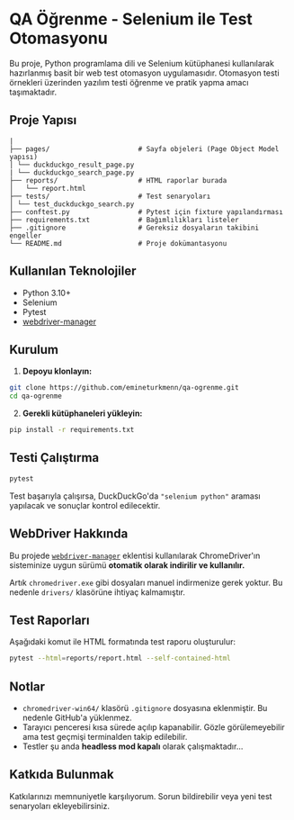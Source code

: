 # QA Öğrenme - Selenium ile Test Otomasyonu

Bu proje, Python programlama dili ve Selenium kütüphanesi kullanılarak hazırlanmış basit bir web test otomasyon uygulamasıdır. Otomasyon testi örnekleri üzerinden yazılım testi öğrenme ve pratik yapma amacı taşımaktadır.

## Proje Yapısı

```
|
├── pages/                      # Sayfa objeleri (Page Object Model yapısı)
│ └── duckduckgo_result_page.py
| └── duckduckgo_search_page.py
├── reports/                    # HTML raporlar burada
│   └── report.html
├── tests/                      # Test senaryoları
│ └── test_duckduckgo_search.py
├── conftest.py                 # Pytest için fixture yapılandırması
├── requirements.txt            # Bağımlılıkları listeler
├── .gitignore                  # Gereksiz dosyaların takibini engeller
└── README.md                   # Proje dokümantasyonu
```

## Kullanılan Teknolojiler

- Python 3.10+
- Selenium
- Pytest
- [webdriver-manager](https://pypi.org/project/webdriver-manager/)


## Kurulum

1. **Depoyu klonlayın:**

```bash
git clone https://github.com/emineturkmenn/qa-ogrenme.git
cd qa-ogrenme
```

2. **Gerekli kütüphaneleri yükleyin:**

```bash
pip install -r requirements.txt
```

## Testi Çalıştırma

```bash
pytest
```

Test başarıyla çalışırsa, DuckDuckGo'da `"selenium python"` araması yapılacak ve sonuçlar kontrol edilecektir.

## WebDriver Hakkında

Bu projede [`webdriver-manager`](https://pypi.org/project/webdriver-manager/) eklentisi kullanılarak ChromeDriver'ın sisteminize uygun sürümü **otomatik olarak indirilir ve kullanılır.**

Artık `chromedriver.exe` gibi dosyaları manuel indirmenize gerek yoktur. Bu nedenle `drivers/` klasörüne ihtiyaç kalmamıştır.

## Test Raporları

Aşağıdaki komut ile HTML formatında test raporu oluşturulur:

```bash
pytest --html=reports/report.html --self-contained-html
```

## Notlar

- `chromedriver-win64/` klasörü `.gitignore` dosyasına eklenmiştir. Bu nedenle GitHub'a yüklenmez.
- Tarayıcı penceresi kısa sürede açılıp kapanabilir. Gözle görülemeyebilir ama test geçmişi terminalden takip edilebilir.
- Testler şu anda **headless mod kapalı** olarak çalışmaktadır...


## Katkıda Bulunmak

Katkılarınızı memnuniyetle karşılıyorum. Sorun bildirebilir veya yeni test senaryoları ekleyebilirsiniz.
